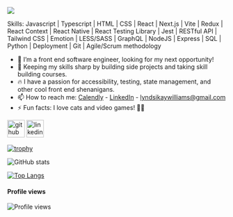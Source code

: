 ![](https://i.imgur.com/9QLGA3l.png)


Skills: Javascript | Typescript | HTML | CSS | React | Next.js | Vite | Redux | React Context | React Native | React Testing Library | Jest | RESTful API | Tailwind CSS | Emotion | LESS/SASS | GraphQL | NodeJS | Express | SQL | Python | Deployment | Git | Agile/Scrum methodology

- 🔭 I’m a front end software engineer, looking for my next opportunity!
- 🌱 Keeping my skills sharp by building side projects and taking skill building courses. 
- 🔥 I have a passion for accessibility, testing, state management, and other cool front end shenanigans.
- 📫 How to reach me: [Calendly](https://calendly.com/lyndsiwilliams/chat) - [LinkedIn](https://www.linkedin.com/in/lyndsiwilliams/) - lyndsikaywilliams@gmail.com
- ⚡ Fun facts: I love cats and video games! 🐱‍💻 


[<img src='https://cdn.jsdelivr.net/npm/simple-icons@3.0.1/icons/github.svg' alt='github' height='40'>](https://github.com/lyndsiWilliams)
[<img src='https://cdn.jsdelivr.net/npm/simple-icons@3.0.1/icons/linkedin.svg' alt='linkedin' height='40'>](https://www.linkedin.com/in/lyndsiWilliams/)  

[![trophy](https://github-profile-trophy.vercel.app/?username=lyndsiWilliams)](https://github.com/ryo-ma/github-profile-trophy)

![GitHub stats](https://github-readme-stats.vercel.app/api?username=lyndsiWilliams&show_icons=true)  

[![Top Langs](https://github-readme-stats.vercel.app/api/top-langs/?username=lyndsiWilliams)](https://github.com/anuraghazra/github-readme-stats)

<!-- ![Profile views](https://gpvc.arturio.dev/lyndsiWilliams) -->
#### Profile views
![Profile views](https://profile-counter.glitch.me/lyndsiWilliams/count.svg)
